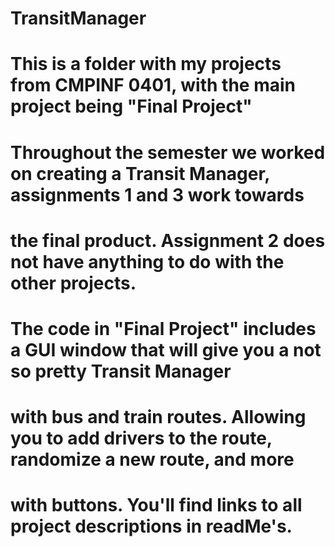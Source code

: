# TransitManager
# This is a folder with my projects from CMPINF 0401, with the main project being "Final Project"
# Throughout the semester we worked on creating a Transit Manager, assignments 1 and 3 work towards
# the final product. Assignment 2 does not have anything to do with the other projects.
# The code in "Final Project" includes a GUI window that will give you a not so pretty Transit Manager
# with bus and train routes. Allowing you to add drivers to the route, randomize a new route, and more 
# with buttons. You'll find links to all project descriptions in readMe's. 
